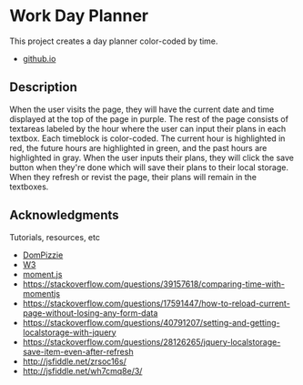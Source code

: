 # Work Day Planner

This project creates a day planner color-coded by time.
* [github.io](https://christ-ine.github.io/work-day-planner/)

## Description

When the user visits the page, they will have the current date and time displayed at the top of the page in purple. The rest of the page consists of textareas labeled by the hour where the user can input their plans in each textbox. Each timeblock is color-coded. The current hour is highlighted in red, the future hours are highlighted in green, and the past hours are highlighted in gray. When the user inputs their plans, they will click the save button when they're done which will save their plans to their local storage. When they refresh or revist the page, their plans will remain in the textboxes. 


## Acknowledgments

Tutorials, resources, etc

* [DomPizzie](https://gist.github.com/DomPizzie/7a5ff55ffa9081f2de27c315f5018afc)
* [W3](https://www.w3schools.com/)
* [moment.js](https://momentjs.com/)
* https://stackoverflow.com/questions/39157618/comparing-time-with-momentjs
* https://stackoverflow.com/questions/17591447/how-to-reload-current-page-without-losing-any-form-data
* https://stackoverflow.com/questions/40791207/setting-and-getting-localstorage-with-jquery
* https://stackoverflow.com/questions/28126265/jquery-localstorage-save-item-even-after-refresh
* http://jsfiddle.net/zrsoc16s/
* http://jsfiddle.net/wh7cmq8e/3/
